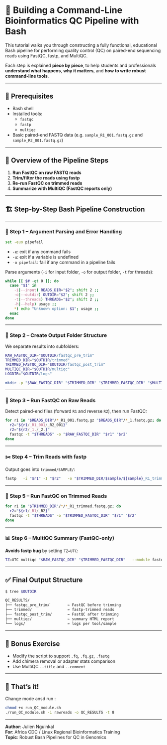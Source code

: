 
# 🧬 Building a Command-Line Bioinformatics QC Pipeline with Bash

This tutorial walks you through constructing a fully functional, educational Bash pipeline for performing quality control (QC) on paired-end sequencing reads using FastQC, fastp, and MultiQC.

Each step is explained **piece by piece**, to help students and professionals **understand what happens**, **why it matters**, and **how to write robust command-line tools**.

---

## 🔧 Prerequisites

- Bash shell
- Installed tools:
  - `fastqc`
  - `fastp`
  - `multiqc`
- Basic paired-end FASTQ data (e.g. `sample_R1_001.fastq.gz` and `sample_R2_001.fastq.gz`)

---

## 🚀 Overview of the Pipeline Steps

1. **Run FastQC on raw FASTQ reads**
2. **Trim/filter the reads using fastp**
3. **Re-run FastQC on trimmed reads**
4. **Summarize with MultiQC (FastQC reports only)**

---

## 🏗️ Step-by-Step Bash Pipeline Construction

---

### 🧱 Step 1 – Argument Parsing and Error Handling

```bash
set -euo pipefail
```

- `-e`: exit if any command fails
- `-u`: exit if a variable is undefined
- `-o pipefail`: fail if any command in a pipeline fails

Parse arguments (`-i` for input folder, `-o` for output folder, `-t` for threads):

```bash
while [[ $# -gt 0 ]]; do
  case "$1" in
    -i|--input) READS_DIR="$2"; shift 2 ;;
    -o|--outdir) OUTDIR="$2"; shift 2 ;;
    -t|--threads) THREADS="$2"; shift 2 ;;
    -h|--help) usage ;;
    *) echo "Unknown option: $1"; usage ;;
  esac
done
```

---

### 📂 Step 2 – Create Output Folder Structure

We separate results into subfolders:

```bash
RAW_FASTQC_DIR="$OUTDIR/fastqc_pre_trim"
TRIMMED_DIR="$OUTDIR/trimmed"
TRIMMED_FASTQC_DIR="$OUTDIR/fastqc_post_trim"
MULTIQC_DIR="$OUTDIR/multiqc"
LOGDIR="$OUTDIR/logs"

mkdir -p "$RAW_FASTQC_DIR" "$TRIMMED_DIR" "$TRIMMED_FASTQC_DIR" "$MULTIQC_DIR" "$LOGDIR"
```

---

### 🔬 Step 3 – Run FastQC on Raw Reads

Detect paired-end files (forward `R1` and reverse `R2`), then run FastQC:

```bash
for r1 in "$READS_DIR"/*_R1_001.fastq.gz "$READS_DIR"/*_1.fastq.gz; do
  r2="${r1/_R1_001/_R2_001}"
  r2="${r2/_1./_2.}"
  fastqc -t "$THREADS" -o "$RAW_FASTQC_DIR" "$r1" "$r2"
done
```

---

### ✂️ Step 4 – Trim Reads with fastp

Output goes into `trimmed/SAMPLE/`:

```bash
fastp   -i "$r1" -I "$r2"   -o "$TRIMMED_DIR/$sample/${sample}_R1_trimmed.fastq.gz"   -O "$TRIMMED_DIR/$sample/${sample}_R2_trimmed.fastq.gz"   -q 28 -p -g -l 40 --cut_tail -t 5 -w "$THREADS"
```

---

### 🔁 Step 5 – Run FastQC on Trimmed Reads

```bash
for r1 in "$TRIMMED_DIR"/*/*_R1_trimmed.fastq.gz; do
  r2="${r1/_R1/_R2}"
  fastqc -t "$THREADS" -o "$TRIMMED_FASTQC_DIR" "$r1" "$r2"
done
```

---

### 📊 Step 6 – MultiQC Summary (FastQC-only)

**Avoids fastp bug** by setting `TZ=UTC`:

```bash
TZ=UTC multiqc "$RAW_FASTQC_DIR" "$TRIMMED_FASTQC_DIR"   --module fastqc   --force --no-ansi   --outdir "$MULTIQC_DIR"   --filename multiqc_report.html
```

---

## ✅ Final Output Structure

```bash
$ tree $OUTDIR

QC_RESULTS/
├── fastqc_pre_trim/        ← FastQC before trimming
├── trimmed/                ← fastp-trimmed reads
├── fastqc_post_trim/       ← FastQC after trimming
├── multiqc/                ← summary HTML report
└── logs/                   ← logs per tool/sample
```

---


## 🧠 Bonus Exercise
- Modify the script to support `.fq`, `.fq.gz`, `.fastq`
- Add chimera removal or adapter stats comparison
- Use MultiQC `--title` and `--comment`

---

## 🧪 That’s it!
Change mode ansd run :

```bash
chmod +x run_QC_module.sh
./run_QC_module.sh -i rawreads -o QC_RESULTS -t 8
```

---

**Author**: Julien Nguinkal  
**For**: Africa CDC / Linux Regional Bioinformatics Training  
**Topic**: Robust Bash Pipelines for QC in Genomics
